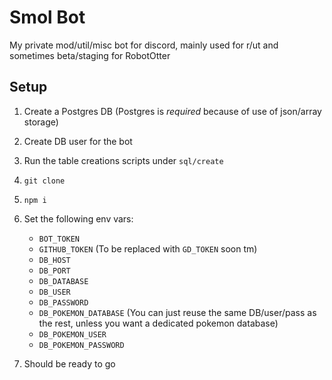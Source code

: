 # Smol Bot

My private mod/util/misc bot for discord, mainly used for r/ut and sometimes beta/staging for RobotOtter

## Setup

1. Create a Postgres DB (Postgres is *required* because of use of json/array storage)
2. Create DB user for the bot
3. Run the table creations scripts under `sql/create`
4. `git clone`  
5. `npm i`  
6. Set the following env vars:

    - `BOT_TOKEN`
    - `GITHUB_TOKEN` (To be replaced with `GD_TOKEN` soon tm)
    - `DB_HOST`
    - `DB_PORT`
    - `DB_DATABASE`
    - `DB_USER`
    - `DB_PASSWORD`
    - `DB_POKEMON_DATABASE` (You can just reuse the same DB/user/pass as the rest, unless you want a dedicated pokemon database)
    - `DB_POKEMON_USER`
    - `DB_POKEMON_PASSWORD`

7. Should be ready to go
